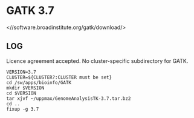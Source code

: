 GATK 3.7
========

<//software.broadinstitute.org/gatk/download/>


LOG
---

Licence agreement accepted.  No cluster-specific subdirectory for GATK.

    VERSION=3.7
    CLUSTER=${CLUSTER?:CLUSTER must be set}
    cd /sw/apps/bioinfo/GATK
    mkdir $VERSION
    cd $VERSION
    tar xjvf ~/uppmax/GenomeAnalysisTK-3.7.tar.bz2 
    cd ..
    fixup -g 3.7
